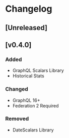 # Changelog

## [Unreleased]

## [v0.4.0]

### Added
- GraphQL Scalars Library
- Historical Stats

### Changed
- GraphQL 16+
- Federation 2 Required

### Removed
- DateScalars Library 
